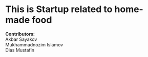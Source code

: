 <h1>This is Startup related to home-made food</h1>
<b>Contributors:</b><br />
				Akbar Sayakov<br />
				Mukhammadnozim Islamov<br />
				Dias Mustafin<br />
